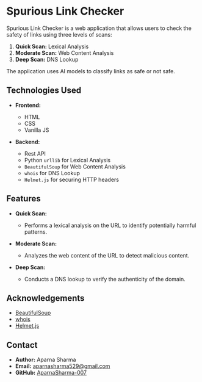# Spurious Link Checker

Spurious Link Checker is a web application that allows users to check the safety of links using three levels of scans:
1. **Quick Scan:** Lexical Analysis
2. **Moderate Scan:** Web Content Analysis
3. **Deep Scan:** DNS Lookup

The application uses AI models to classify links as safe or not safe.

## Technologies Used

- **Frontend:**
  - HTML
  - CSS
  - Vanilla JS

- **Backend:**
  - Rest API
  - Python `urllib` for Lexical Analysis
  - `BeautifulSoup` for Web Content Analysis
  - `whois` for DNS Lookup
  - `Helmet.js` for securing HTTP headers

## Features

- **Quick Scan:** 
  - Performs a lexical analysis on the URL to identify potentially harmful patterns.
  
- **Moderate Scan:**
  - Analyzes the web content of the URL to detect malicious content.
  
- **Deep Scan:**
  - Conducts a DNS lookup to verify the authenticity of the domain.

## Acknowledgements

- [BeautifulSoup](https://www.crummy.com/software/BeautifulSoup/bs4/doc/)
- [whois](https://pypi.org/project/whois/)
- [Helmet.js](https://helmetjs.github.io/)

## Contact

- **Author:** Aparna Sharma
- **Email:** aparnasharma529@gmail.com
- **GitHub:** [AparnaSharma-007](https://github.com/AparnaSharma-007)
